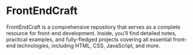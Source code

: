 # FrontEndCraft
FrontEndCraft is a comprehensive repository that serves as a complete resource for front-end development. Inside, you'll find detailed notes, practical examples, and fully-fledged projects covering all essential front-end technologies, including HTML, CSS, JavaScript, and more.
